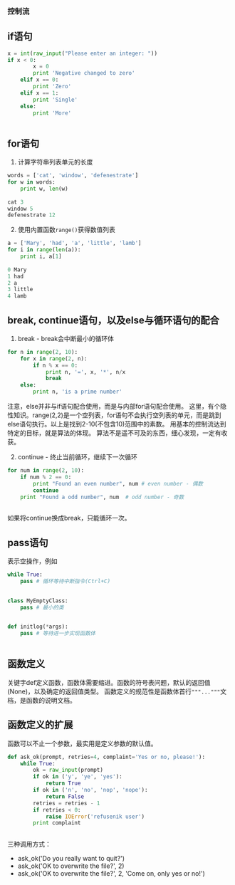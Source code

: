 ### 控制流

if语句
----
```Python
x = int(raw_input("Please enter an integer: "))
if x < 0:
		x = 0
		print 'Negative changed to zero'
	elif x == 0:
		print 'Zero'
	elif x == 1:
		print 'Single'
	else:
		print 'More'
		
```

for语句
----
1. 计算字符串列表单元的长度
```Python
words = ['cat', 'window', 'defenestrate']
for w in words:
	print w, len(w)
	
cat 3
window 5
defenestrate 12
```
2. 使用内置函数`range()`获得数值列表
```Python
a = ['Mary', 'had', 'a', 'little', 'lamb']
for i in range(len(a)):
	print i, a[1]
	
0 Mary
1 had
2 a
3 little
4 lamb
```
break, continue语句，以及else与循环语句的配合
--------

1. break - break会中断最小的循环体
```Python
for n in range(2, 10):
    for x in range(2, n):
        if n % x == 0:
            print n, '=', x, '*', n/x
            break
    else:
        print n, 'is a prime number'
```
注意，else并非与if语句配合使用，而是与内部for语句配合使用。
这里，有个隐性知识。range(2,2)是一个空列表，for语句不会执行空列表的单元，而是跳到
else语句执行。以上是找到2-10(不包含10)范围中的素数。
用基本的控制流达到特定的目标，就是算法的体现。
算法不是遥不可及的东西，细心发现，一定有收获。

2. continue - 终止当前循环，继续下一次循环
```Python
for num in range(2, 10):
    if num % 2 == 0:
        print "Found an even number", num # even number - 偶数
        continue
    print "Found a odd number", num  # odd number - 奇数
	
```
如果将continue换成break，只能循环一次。

pass语句
-------------
表示空操作，例如
```Python 
while True:
	pass # 循环等待中断指令(Ctrl+C)
	
```

```Python 
class MyEmptyClass:
	pass # 最小的类
	
```

```Python 
def initlog(*args):
	pass # 等待进一步实现函数体
	
```

函数定义
---------
关键字def定义函数，函数体需要缩进。函数的符号表问题，默认的返回值(None)，以及确定的返回值类型。
函数定义的规范性是函数体首行`"""..."""`文档，是函数的说明文档。

函数定义的扩展
-----------
函数可以不止一个参数，最实用是定义参数的默认值。
```Python
def ask_ok(prompt, retries=4, complaint='Yes or no, please!'):
    while True:
        ok = raw_input(prompt)
        if ok in ('y', 'ye', 'yes'):
            return True
        if ok in ('n', 'no', 'nop', 'nope'):
            return False
        retries = retries - 1
        if retries < 0:
            raise IOError('refusenik user')
        print complaint
		
```
三种调用方式：
* ask_ok('Do you really want to quit?')
* ask_ok('OK to overwrite the file?', 2)
* ask_ok('OK to overwrite the file?', 2, 'Come on, only yes or no!')


